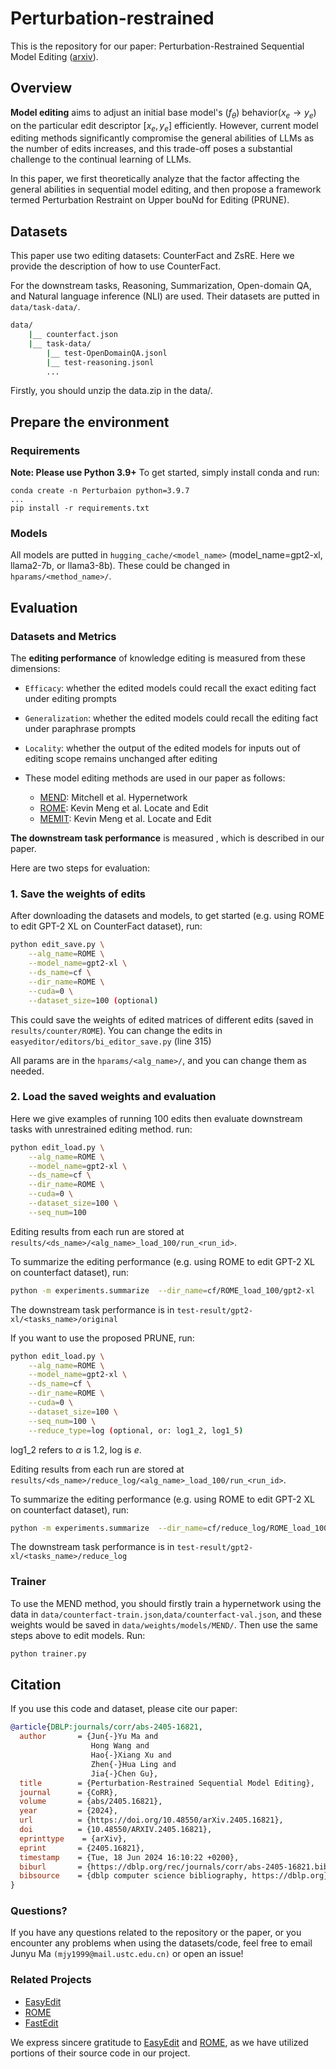# Perturbation-restrained

This is the repository for our paper: Perturbation-Restrained Sequential Model Editing ([arxiv](https://arxiv.org/pdf/2405.16821)).

## Overview
**Model editing** aims to adjust an initial base model's $(f_\theta)$ behavior($x_e \rightarrow y_e$) on the particular edit descriptor $[x_e, y_e]$ efficiently.
However, current model editing methods significantly compromise the general abilities of LLMs as the number of edits increases, and this trade-off poses a substantial challenge to the continual learning of LLMs.

In this paper, we first theoretically analyze that the factor affecting the general abilities in sequential model editing, and then propose a framework termed Perturbation Restraint on Upper bouNd for Editing (PRUNE).


## Datasets
This paper use two editing datasets: CounterFact and ZsRE.
Here we provide the description of how to use CounterFact.

For the downstream tasks, Reasoning, Summarization, Open-domain QA, and Natural language inference (NLI) are used. Their datasets are putted in `data/task-data/`.

```bash
data/
    |__ counterfact.json
    |__ task-data/
        |__ test-OpenDomainQA.jsonl
        |__ test-reasoning.jsonl
        ...
```
Firstly, you should unzip the data.zip in the data/.

## Prepare the environment

### Requirements

**Note: Please use Python 3.9+**
To get started, simply install conda and run:

```shell
conda create -n Perturbaion python=3.9.7
...
pip install -r requirements.txt
```

### Models
All models are putted in `hugging_cache/<model_name>` (model_name=gpt2-xl, llama2-7b, or llama3-8b).
These could be changed in `hparams/<method_name>/`.


## Evaluation

### Datasets and Metrics
The **editing performance** of knowledge editing is measured from these dimensions:

- `Efficacy`: whether the edited models could recall the exact editing fact under editing prompts
- `Generalization`: whether the edited models could recall the editing fact under paraphrase prompts
- `Locality`: whether the output of the edited models for inputs out of editing scope remains unchanged after editing


- These model editing methods are used in our paper as follows:
  - [MEND](https://github.com/eric-mitchell/mend): Mitchell et al. Hypernetwork
  - [ROME](https://github.com/kmeng01/rome): Kevin Meng et al. Locate and Edit
  - [MEMIT](https://github.com/kmeng01/memit): Kevin Meng et al. Locate and Edit

**The downstream task performance** is measured , which is described in our paper.

Here are two steps for evaluation:

### 1. Save the weights of edits
After downloading the datasets and models, to get started (e.g. using ROME to edit GPT-2 XL on CounterFact dataset), run:
```bash
python edit_save.py \
    --alg_name=ROME \
    --model_name=gpt2-xl \
    --ds_name=cf \
    --dir_name=ROME \
    --cuda=0 \
    --dataset_size=100 (optional)
```
This could save the weights of edited matrices of different edits (saved in `results/counter/ROME`).
You can change the edits in `easyeditor/editors/bi_editor_save.py` (line 315)

All params are in the `hparams/<alg_name>/`, and you can change them as needed.

### 2. Load the saved weights and evaluation

Here we give examples of running 100 edits then evaluate downstream tasks with unrestrained editing method.
run:

```bash
python edit_load.py \
    --alg_name=ROME \
    --model_name=gpt2-xl \
    --ds_name=cf \
    --dir_name=ROME \
    --cuda=0 \
    --dataset_size=100 \
    --seq_num=100
```
Editing results from each run are stored at `results/<ds_name>/<alg_name>_load_100/run_<run_id>`.


To summarize the editing performance (e.g. using ROME to edit GPT-2 XL on counterfact dataset), run:

```bash
python -m experiments.summarize  --dir_name=cf/ROME_load_100/gpt2-xl
```

The downstream task performance is in `test-result/gpt2-xl/<tasks_name>/original`


If you want to use the proposed PRUNE, run:

```bash
python edit_load.py \
    --alg_name=ROME \
    --model_name=gpt2-xl \
    --ds_name=cf \
    --dir_name=ROME \
    --cuda=0 \
    --dataset_size=100 \
    --seq_num=100 \
    --reduce_type=log (optional, or: log1_2, log1_5)
```
log1_2 refers to $\alpha$ is 1.2, log is $e$.

Editing results from each run are stored at `results/<ds_name>/reduce_log/<alg_name>_load_100/run_<run_id>`.


To summarize the editing performance (e.g. using ROME to edit GPT-2 XL on counterfact dataset), run:

```bash
python -m experiments.summarize  --dir_name=cf/reduce_log/ROME_load_100/gpt2-xl
```

The downstream task performance is in `test-result/gpt2-xl/<tasks_name>/reduce_log`



### Trainer
To use the MEND method, you should firstly train a hypernetwork using the data in `data/counterfact-train.json`,`data/counterfact-val.json`, and these weights would be saved in `data/weights/models/MEND/`.
Then use the same steps above to edit models.
Run:

```bash
python trainer.py
```

## Citation
If you use this code and dataset, please cite our paper:
```bibtex
@article{DBLP:journals/corr/abs-2405-16821,
  author       = {Jun{-}Yu Ma and
                  Hong Wang and
                  Hao{-}Xiang Xu and
                  Zhen{-}Hua Ling and
                  Jia{-}Chen Gu},
  title        = {Perturbation-Restrained Sequential Model Editing},
  journal      = {CoRR},
  volume       = {abs/2405.16821},
  year         = {2024},
  url          = {https://doi.org/10.48550/arXiv.2405.16821},
  doi          = {10.48550/ARXIV.2405.16821},
  eprinttype    = {arXiv},
  eprint       = {2405.16821},
  timestamp    = {Tue, 18 Jun 2024 16:10:22 +0200},
  biburl       = {https://dblp.org/rec/journals/corr/abs-2405-16821.bib},
  bibsource    = {dblp computer science bibliography, https://dblp.org}
}
```
### Questions?
If you have any questions related to the repository or the paper, or you encounter any problems when using the datasets/code, feel free to email Junyu Ma `(mjy1999@mail.ustc.edu.cn)` or open an issue!


### Related Projects
- [EasyEdit](https://github.com/zjunlp/EasyEdit)
- [ROME](https://github.com/kmeng01/rome)
- [FastEdit](https://github.com/hiyouga/FastEdit)

We express sincere gratitude to [EasyEdit](https://github.com/zjunlp/EasyEdit) and [ROME](https://github.com/kmeng01/rome), as we have utilized portions of their source code in our project.


